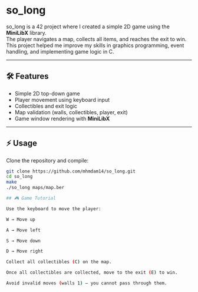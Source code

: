 # so_long

so_long is a 42 project where I created a simple 2D game using the **MiniLibX** library.  
The player navigates a map, collects all items, and reaches the exit to win.  
This project helped me improve my skills in graphics programming, event handling, and implementing game logic in C.

---

## 🛠️ Features

- Simple 2D top-down game  
- Player movement using keyboard input  
- Collectibles and exit logic  
- Map validation (walls, collectibles, player, exit)  
- Game window rendering with **MiniLibX**  

---

## ⚡ Usage

Clone the repository and compile:

```bash
git clone https://github.com/mhmdam14/so_long.git
cd so_long
make
./so_long maps/map.ber

## 🎮 Game Tutorial

Use the keyboard to move the player:

W → Move up

A → Move left

S → Move down

D → Move right

Collect all collectibles (C) on the map.

Once all collectibles are collected, move to the exit (E) to win.

Avoid invalid moves (walls 1) — you cannot pass through them.
